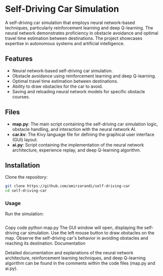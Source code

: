 # Self-Driving Car Simulation

A self-driving car simulation that employs neural network-based techniques, particularly reinforcement learning and deep Q-learning. The neural network demonstrates proficiency in obstacle avoidance and optimal travel time estimation between destinations. The project showcases expertise in autonomous systems and artificial intelligence.

## Features

- Neural network-based self-driving car simulation.
- Obstacle avoidance using reinforcement learning and deep Q-learning.
- Optimal travel time estimation between destinations.
- Ability to draw obstacles for the car to avoid.
- Saving and reloading neural network models for specific obstacle courses.

## Files

- **map.py**: The main script containing the self-driving car simulation logic, obstacle handling, and interaction with the neural network AI.
- **car.kv**: The Kivy language file for defining the graphical user interface (GUI) layout.
- **ai.py**: Script containing the implementation of the neural network architecture, experience replay, and deep Q-learning algorithm.

## Installation

Clone the repository:

   ```bash
   git clone https://github.com/amirzarandi/self-driving-car
   cd self-driving-car
   ```

### Usage

Run the simulation:

```bash

```
Copy code
python map.py
The GUI window will open, displaying the self-driving car simulation.
Use the left mouse button to draw obstacles on the map.
Observe the self-driving car's behavior in avoiding obstacles and reaching its destination.
Documentation

Detailed documentation and explanations of the neural network architecture, reinforcement learning techniques, and deep Q-learning algorithm can be found in the comments within the code files (map.py and ai.py).



